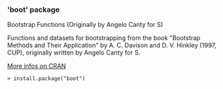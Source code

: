 ### 'boot' package

Bootstrap Functions (Originally by Angelo Canty for S)

Functions and datasets for bootstrapping from the book "Bootstrap Methods
and Their Application" by A. C. Davison and D. V. Hinkley (1997, CUP),
originally written by Angelo Canty for S.

[More infos on CRAN](https://cran.r-project.org/web/packages/boot/)
```
> install.package("boot")
```
